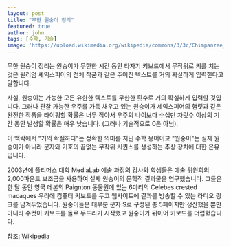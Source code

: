 ```yaml
---
layout: post
title: "무한 원숭이 정리"
featured: true
author: john
tags: [수학, 기술]
image: 'https://upload.wikimedia.org/wikipedia/commons/3/3c/Chimpanzee_seated_at_typewriter.jpg'
---
```


무한 원숭이 정리는 원숭이가 무한한 시간 동안 타자기 키보드에서 무작위로 키를 치는 것은 윌리엄 셰익스피어의 전체 작품과 같은 주어진 텍스트를 거의 확실하게 입력한다고 말합니다.

사실, 원숭이는 가능한 모든 유한한 텍스트를 무한한 횟수로 거의 확실하게 입력할 것입니다. 그러나 관찰 가능한 우주를 가득 채우고 있는 원숭이가 셰익스피어의 햄릿과 같은 완전한 작품을 타이핑할 확률은 너무 작아서 우주의 나이보다 수십만 자릿수 이상의 기간 동안 발생할 확률은 매우 낮습니다. (그러나 기술적으로 0은 아님).

이 맥락에서 "거의 확실하다"는 정확한 의미를 지닌 수학 용어이고 "원숭이"는 실제 원숭이가 아니라 문자와 기호의 끝없는 무작위 시퀀스를 생성하는 추상 장치에 대한 은유입니다.

2003년에 플리머스 대학 MediaLab 예술 과정의 강사와 학생들은 예술 위원회의 2,000파운드 보조금을 사용하여 실제 원숭이의 문학적 결과물을 연구했습니다. 그들은 한 달 동안 영국 데본의 Paignton 동물원에 있는 6마리의 Celebes crested macaques 우리에 컴퓨터 키보드를 두고 웹사이트에 결과를 방송할 수 있는 라디오 링크를 남겨두었습니다. 원숭이들은 대부분 문자 S로 구성된 총 5페이지만 생산했을 뿐만 아니라 수컷이 키보드를 돌로 두드리기 시작했고 원숭이가 뒤이어 키보드를 더럽혔습니다.

참조: [Wikipedia](https://en.wikipedia.org/wiki/Infinite_monkey_theorem)
